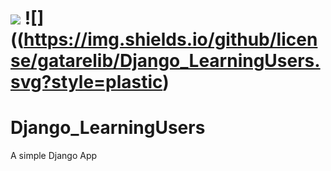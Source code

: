 # ![](https://img.shields.io/badge/Project-2019-ff69b4.svg) ![]((https://img.shields.io/github/license/gatarelib/Django_LearningUsers.svg?style=plastic)

# Django_LearningUsers
A simple Django App
